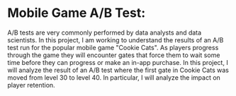 # Mobile Game A/B Test:

A/B tests are very commonly performed by data analysts and data scientists. In this project, I am working to understand the results of an A/B test run for the popular mobile game "Cookie Cats". As players progress through the game they will encounter gates that force them to wait some time before they can progress or make an in-app purchase. In this project, I will analyze the result of an A/B test where the first gate in Cookie Cats was moved from level 30 to level 40. In particular, I will analyze the impact on player retention.
